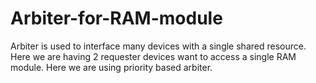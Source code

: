 # Arbiter-for-RAM-module
Arbiter is used to interface many devices with a single shared resource. Here we are having 2 requester devices want to access a single RAM module. Here we are using priority based arbiter.
